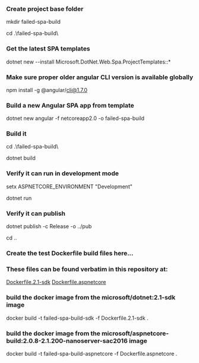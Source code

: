 ### Create project base folder
mkdir failed-spa-build

cd .\failed-spa-build\

### Get the latest SPA templates
dotnet new --install Microsoft.DotNet.Web.Spa.ProjectTemplates::*

### Make sure proper older angular CLI version is available globally
npm install -g @angular/cli@1.7.0

### Build a new Angular SPA app from template
dotnet new angular -f netcoreapp2.0 -o failed-spa-build

### Build it
cd .\failed-spa-build\

dotnet build

### Verify it can run in development mode
setx ASPNETCORE_ENVIRONMENT "Development"

dotnet run

### Verify it can publish
dotnet publish -c Release -o ../pub

cd ..

### Create the test Dockerfile build files here...
### These files can be found verbatim in this repository at:
[Dockerfile.2.1-sdk](https://github.com/temporafugiunt/AngularSPATemplateFailure/blob/master/Dockerfile.2.1-sdk)
[Dockerfile.aspnetcore](https://github.com/temporafugiunt/AngularSPATemplateFailure/blob/master/Dockerfile.aspnetcore)

### build the docker image from the microsoft/dotnet:2.1-sdk image
docker build -t failed-spa-build-sdk -f Dockerfile.2.1-sdk .

### build the docker image from the microsoft/aspnetcore-build:2.0.8-2.1.200-nanoserver-sac2016 image
docker build -t failed-spa-build-aspnetcore -f Dockerfile.aspnetcore .
